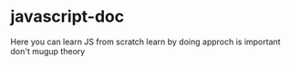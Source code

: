 # javascript-doc
Here you can learn JS from scratch 
learn by doing approch is important don't mugup theory
